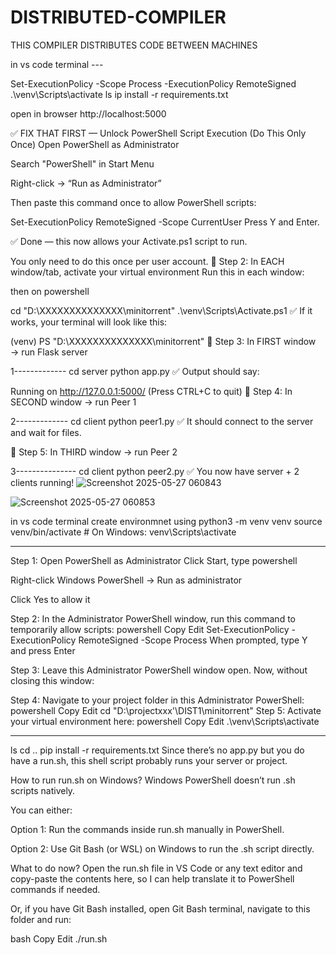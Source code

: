 # DISTRIBUTED-COMPILER
THIS COMPILER DISTRIBUTES CODE BETWEEN MACHINES 

in vs code terminal ---





Set-ExecutionPolicy -Scope Process -ExecutionPolicy RemoteSigned
.\venv\Scripts\activate
ls
ip install -r requirements.txt

open in browser         http://localhost:5000 


✅ FIX THAT FIRST — Unlock PowerShell Script Execution (Do This Only Once)
Open PowerShell as Administrator

Search "PowerShell" in Start Menu

Right-click → “Run as Administrator”

Then paste this command once to allow PowerShell scripts:



Set-ExecutionPolicy RemoteSigned -Scope CurrentUser
Press Y and Enter.

✅ Done — this now allows your Activate.ps1 script to run.

You only need to do this once per user account.
🧪 Step 2: In EACH window/tab, activate your virtual environment
Run this in each window:


then on powershell

cd "D:\XXXXXXXXXXXXXX\minitorrent"
.\venv\Scripts\Activate.ps1
✅ If it works, your terminal will look like this:


(venv) PS  "D:\XXXXXXXXXXXXXX\minitorrent"
🧪 Step 3: In FIRST window → run Flask server

1-------------
cd server
python app.py
✅ Output should say:


Running on http://127.0.0.1:5000/ (Press CTRL+C to quit)
🧪 Step 4: In SECOND window → run Peer 1

2-------------
cd client
python peer1.py
✅ It should connect to the server and wait for files.

🧪 Step 5: In THIRD window → run Peer 2

3---------------
cd client
python peer2.py
✅ You now have server + 2 clients running!
![Screenshot 2025-05-27 060843](https://github.com/user-attachments/assets/0fd9c6fe-dc8f-450f-9f64-edc83e7ab1d9)



![Screenshot 2025-05-27 060853](https://github.com/user-attachments/assets/1f5146e0-d518-48e9-8ab0-0405aded89c0)














in vs code terminal create environmnet using 
python3 -m venv venv
source venv/bin/activate   # On Windows: venv\Scripts\activate



--------------------------------------------------------------------
Step 1: Open PowerShell as Administrator
Click Start, type powershell

Right-click Windows PowerShell → Run as administrator

Click Yes to allow it

Step 2: In the Administrator PowerShell window, run this command to temporarily allow scripts:
powershell
Copy
Edit
Set-ExecutionPolicy -ExecutionPolicy RemoteSigned -Scope Process
When prompted, type Y and press Enter

Step 3: Leave this Administrator PowerShell window open.
Now, without closing this window:

Step 4: Navigate to your project folder in this Administrator PowerShell:
powershell
Copy
Edit
cd "D:\projectxxx'\DIST1\minitorrent"
Step 5: Activate your virtual environment here:
powershell
Copy
Edit
.\venv\Scripts\activate


-----------------------------------------------
ls
cd ..
pip install -r requirements.txt
Since there’s no app.py but you do have a run.sh, this shell script probably runs your server or project.

How to run run.sh on Windows?
Windows PowerShell doesn’t run .sh scripts natively.

You can either:

Option 1: Run the commands inside run.sh manually in PowerShell.

Option 2: Use Git Bash (or WSL) on Windows to run the .sh script directly.

What to do now?
Open the run.sh file in VS Code or any text editor and copy-paste the contents here, so I can help translate it to PowerShell commands if needed.

Or, if you have Git Bash installed, open Git Bash terminal, navigate to this folder and run:

bash
Copy
Edit
./run.sh

